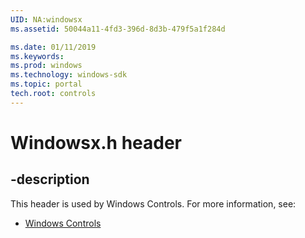 ```yaml
---
UID: NA:windowsx
ms.assetid: 50044a11-4fd3-396d-8d3b-479f5a1f284d

ms.date: 01/11/2019
ms.keywords: 
ms.prod: windows
ms.technology: windows-sdk
ms.topic: portal
tech.root: controls
---
```


# Windowsx.h header


## -description


This header is used by Windows Controls. For more information, see:

- [Windows Controls](../_controls/index.md)

